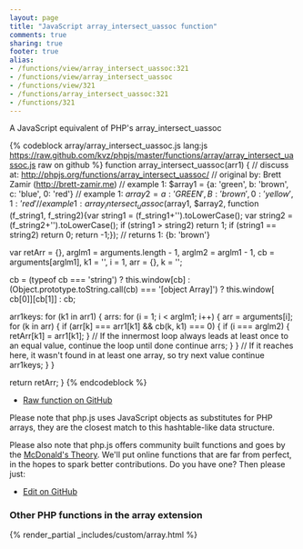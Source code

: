 ```yaml
---
layout: page
title: "JavaScript array_intersect_uassoc function"
comments: true
sharing: true
footer: true
alias:
- /functions/view/array_intersect_uassoc:321
- /functions/view/array_intersect_uassoc
- /functions/view/321
- /functions/array_intersect_uassoc:321
- /functions/321
---
```

<!-- Generated by Rakefile:build -->
A JavaScript equivalent of PHP's array_intersect_uassoc

{% codeblock array/array_intersect_uassoc.js lang:js https://raw.github.com/kvz/phpjs/master/functions/array/array_intersect_uassoc.js raw on github %}
function array_intersect_uassoc(arr1) {
  //  discuss at: http://phpjs.org/functions/array_intersect_uassoc/
  // original by: Brett Zamir (http://brett-zamir.me)
  //   example 1: $array1 = {a: 'green', b: 'brown', c: 'blue', 0: 'red'}
  //   example 1: $array2 = {a: 'GREEN', B: 'brown', 0: 'yellow', 1: 'red'}
  //   example 1: array_intersect_uassoc($array1, $array2, function (f_string1, f_string2){var string1 = (f_string1+'').toLowerCase(); var string2 = (f_string2+'').toLowerCase(); if (string1 > string2) return 1; if (string1 == string2) return 0; return -1;});
  //   returns 1: {b: 'brown'}

  var retArr = {},
    arglm1 = arguments.length - 1,
    arglm2 = arglm1 - 1,
    cb = arguments[arglm1],
    k1 = '',
    i = 1,
    arr = {},
    k = '';

  cb = (typeof cb === 'string') ? this.window[cb] : (Object.prototype.toString.call(cb) === '[object Array]') ? this.window[
    cb[0]][cb[1]] : cb;

  arr1keys: for (k1 in arr1) {
    arrs: for (i = 1; i < arglm1; i++) {
      arr = arguments[i];
      for (k in arr) {
        if (arr[k] === arr1[k1] && cb(k, k1) === 0) {
          if (i === arglm2) {
            retArr[k1] = arr1[k1];
          }
          // If the innermost loop always leads at least once to an equal value, continue the loop until done
          continue arrs;
        }
      }
      // If it reaches here, it wasn't found in at least one array, so try next value
      continue arr1keys;
    }
  }

  return retArr;
}
{% endcodeblock %}

 - [Raw function on GitHub](https://github.com/kvz/phpjs/blob/master/functions/array/array_intersect_uassoc.js)

Please note that php.js uses JavaScript objects as substitutes for PHP arrays, they are 
the closest match to this hashtable-like data structure. 

Please also note that php.js offers community built functions and goes by the 
[McDonald's Theory](https://medium.com/what-i-learned-building/9216e1c9da7d). We'll put online 
functions that are far from perfect, in the hopes to spark better contributions. 
Do you have one? Then please just: 

 - [Edit on GitHub](https://github.com/kvz/phpjs/edit/master/functions/array/array_intersect_uassoc.js)


### Other PHP functions in the array extension
{% render_partial _includes/custom/array.html %}
